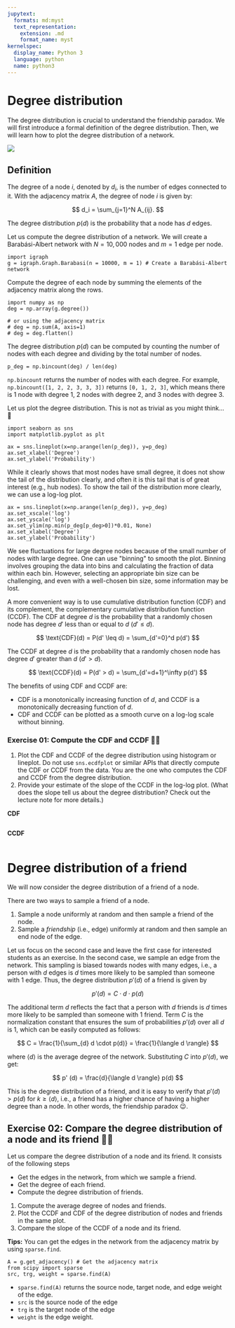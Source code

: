 ```yaml
---
jupytext:
  formats: md:myst
  text_representation:
    extension: .md
    format_name: myst
kernelspec:
  display_name: Python 3
  language: python
  name: python3
---
```


# Degree distribution


The degree distribution is crucial to understand the friendship paradox.
We will first introduce a formal definition of the degree distribution. Then, we will learn how to plot the degree distribution of a network.

![](https://barabasi.com/img/6/159.png)


## Definition

The degree of a node $i$, denoted by $d_i$, is the number of edges connected to it. With the adjacency matrix $A$, the degree of node $i$ is given by:

$$
d_i = \sum_{j=1}^N A_{ij}.
$$

The degree distribution $p(d)$ is the probability that a node has $d$ edges.

Let us compute the degree distribution of a network. We will create a Barabási-Albert network with $N=10,000$ nodes and $m=1$ edge per node.

```{code-cell} ipython3
import igraph
g = igraph.Graph.Barabasi(n = 10000, m = 1) # Create a Barabási-Albert network
```

Compute the degree of each node by summing the elements of the adjacency matrix along the rows.

```{code-cell} ipython3
import numpy as np
deg = np.array(g.degree())

# or using the adjacency matrix
# deg = np.sum(A, axis=1)
# deg = deg.flatten()
```

The degree distribution $p(d)$ can be computed by counting the number of nodes with each degree and dividing by the total number of nodes.

```{code-cell} ipython3
p_deg = np.bincount(deg) / len(deg)
```

`np.bincount` returns the number of nodes with each degree. For example, `np.bincount([1, 2, 2, 3, 3, 3])` returns `[0, 1, 2, 3]`, which means there is 1 node with degree 1, 2 nodes with degree 2, and 3 nodes with degree 3.

Let us plot the degree distribution. This is not as trivial as you might think... 🤔

```{code-cell} ipython3
import seaborn as sns
import matplotlib.pyplot as plt

ax = sns.lineplot(x=np.arange(len(p_deg)), y=p_deg)
ax.set_xlabel('Degree')
ax.set_ylabel('Probability')
```

While it clearly shows that most nodes have small degree, it does not show the tail of the distribution clearly, and often it is this tail that is of great interest (e.g., hub nodes). To show the tail of the distribution more clearly, we can use a log-log plot.

```{code-cell} ipython3
ax = sns.lineplot(x=np.arange(len(p_deg)), y=p_deg)
ax.set_xscale('log')
ax.set_yscale('log')
ax.set_ylim(np.min(p_deg[p_deg>0])*0.01, None)
ax.set_xlabel('Degree')
ax.set_ylabel('Probability')
```

We see fluctuations for large degree nodes because of the small number of nodes with large degree.
One can use "binning" to smooth the plot. Binning involves grouping the data into bins and calculating the fraction of data within each bin. However, selecting an appropriate bin size can be challenging, and even with a well-chosen bin size, some information may be lost.

A more convenient way is to use cumulative distribution function (CDF) and its complement, the complementary cumulative distribution function (CCDF).
The CDF at degree $d$ is the probability that a randomly chosen node has degree $d'$ less than or equal to $d$ ($d' \leq d$).

$$
\text{CDF}(d) = P(d' \leq d) = \sum_{d'=0}^d p(d')
$$

The CCDF at degree $d$ is the probability that a randomly chosen node has degree $d'$ greater than $d$ ($d' > d$).

$$
\text{CCDF}(d) = P(d' > d) = \sum_{d'=d+1}^\infty p(d')
$$

The benefits of using CDF and CCDF are:
- CDF is a monotonically increasing function of $d$, and CCDF is a monotonically decreasing function of $d$.
- CDF and CCDF can be plotted as a smooth curve on a log-log scale without binning.

### Exercise 01: Compute the CDF and CCDF 🏋️‍♀️

1. Plot the CDF and CCDF of the degree distribution using histogram or lineplot. Do not use `sns.ecdfplot` or similar APIs that directly compute the CDF or CCDF from the data. You are the one who computes the CDF and CCDF from the degree distribution.
2. Provide your estimate of the slope of the CCDF in the log-log plot. (What does the slope tell us about the degree distribution? Check out the lecture note for more details.)

**CDF**
```{code-cell} ipython3
```

**CCDF**
```{code-cell} ipython3
```

# Degree distribution of a friend

We will now consider the degree distribution of a friend of a node.

There are two ways to sample a friend of a node.
1. Sample a node uniformly at random and then sample a friend of the node.
2. Sample a *friendship* (i.e., edge) uniformly at random and then sample an end node of the edge.

Let us focus on the second case and leave the first case for interested students as an exercise.
In the second case, we sample an edge from the network.
This sampling is biased towards nodes with many edges, i.e., a person with $d$ edges is $d$ times more likely to be sampled than someone with 1 edge.
Thus, the degree distribution $p'(d)$ of a friend is given by

$$
p' (d) = C \cdot d \cdot p(d)
$$

The additional term $d$ reflects the fact that a person with $d$ friends is $d$ times more likely to be sampled than someone with 1 friend.
Term $C$ is the normalization constant that ensures the sum of probabilities $p'(d)$ over all $d$ is 1, which can be easily computed as follows:

$$
C = \frac{1}{\sum_{d} d \cdot p(d)} = \frac{1}{\langle d \rangle}
$$

where $\langle d \rangle$ is the average degree of the network. Substituting $C$ into $p'(d)$, we get:

$$
p' (d) = \frac{d}{\langle d \rangle} p(d)
$$

This is the degree distribution of a friend, and it is easy to verify that $p'(d) > p(d)$ for $k \geq \langle d \rangle$, i.e., a friend has a higher chance of having a higher degree than a node. In other words, the friendship paradox 😉.


## Exercise 02: Compare the degree distribution of a node and its friend 🏋️‍♀️

Let us compare the degree distribution of a node and its friend. It consists of the following steps
-  Get the edges in the network, from which we sample a friend.
-  Get the degree of each friend.
- Compute the degree distribution of friends.

1. Compute the average degree of nodes and friends.
2. Plot the CCDF and CDF of the degree distribution of nodes and friends in the same plot.
3. Compare the slope of the CCDF of a node and its friend.

**Tips:**
You can get the edges in the network from the adjacency matrix by using `sparse.find`.
```{code-cell} ipython3
A = g.get_adjacency() # Get the adjacency matrix
from scipy import sparse
src, trg, weight = sparse.find(A)
```
- `sparse.find(A)` returns the source node, target node, and edge weight of the edge.
- `src` is the source node of the edge
- `trg` is the target node of the edge
- `weight` is the edge weight.

```{code-cell} ipython3
```

```{footbibliography}
```